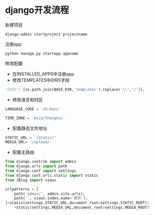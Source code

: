 # django开发流程

新建项目

```shell
django-admin startproject projectname
```

注册app

```shell
python manage.py startapp appname
```

修改配置

* 在INSTALLED_APPS中注册app
* 修改TEMPLATES中DIRS字段   
```python
'DIRS': [os.path.join(BASE_DIR,'templates').replace('\\','/')],
```
* 修改语言和时区
```python
LANGUAGE_CODE = 'zh-hans'

TIME_ZONE = 'Asia/Shanghai'
```
* 配置静态文件地址
```python
STATIC_URL = '/static/'
MEDIA_URL= '/upload/'
```
* 配置主路由
```python
from django.contrib import admin
from django.urls import path
from django.conf import settings
from django.conf.urls.static import static
from JBlog import views

urlpatterns = [
    path('admin/', admin.site.urls),
    path('', views.index,name='首页'),
]+static(settings.STATIC_URL,document_root=settings.STATIC_ROOT)\
    +static(settings.MEDIA_URL,document_root=settings.MEDIA_ROOT)
```
